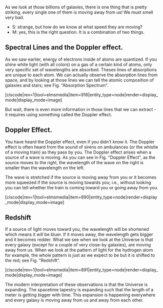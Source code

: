 As we look at those billions of galaxies, there is one thing that is pretty striking, every single one of them is moving away from us! We must smell very bad.

- S: strange, but how do we know at what speed they are moving?
- M: yes, this is the right question. It is a combination of two things.

## Spectral Lines and the Doppler effect.

As we saw earlier, energy of electrons inside of atoms are quantized. If you shine white light (with all colors) on a gas of a certain kind of atoms, only very specific set of wavelengths are absorbed. Theses lines of absorptions are unique to each atom. We can actually observe the absorption lines from space, and by looking at those lines we can tell the atomic composition of galaxies and stars; see Fig. "Absorption Spectrum".

[ciscode|rev=1|tool=elmsmedia|item=916|entity_type=node|render=display_mode|display_mode=image]

But wait, there is even more information in those lines that we can extract - it requires using something called the Doppler effect.

## Doppler Effect.

You have heard the Doppler effect, even if you didn't know it. The Doppler effect is often heard from the sound of sirens on ambulances (or the whistle of a moving train) as they pass by you. The Doppler effect arises when a source of a wave is moving. As you can see in Fig. "Doppler Effect", as the source moves to the right, the wavelength of the wave on the right is smaller than the wavelength on the left.

The wave is stretched if the source is moving away from you or it becomes more squeezed if the source is moving towards you; i.e., without looking you can tell whether the train is coming toward you or going away from you.

[ciscode|rev=1|tool=elmsmedia|item=890|entity_type=node|render=display_mode|display_mode=image]

## Redshift

If a source of light moves toward you, the wavelength will be shortened which means it will be bluer. If it moves away, the wavelength gets bigger and it becomes redder. What we see when we look at the Universe is that every galaxy (except for a couple of very close-by galaxies), are moving away from us. When we look at the pattern of light for the hydrogen atom for example, the whole pattern is just as we expect to be but it is shifted to the red; see Fig. "Redshift".

[ciscode|rev=1|tool=elmsmedia|item=891|entity_type=node|render=display_mode|display_mode=image]

The modern interpretation of these observations is that the Universe is expanding. The spacetime tapestry is expanding such that the length of a meter is getting bigger with time. This expansion is happening everywhere and every galaxy is moving away from us and away from each other.